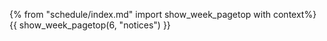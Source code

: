 {% from "schedule/index.md" import show_week_pagetop with context%}
{{ show_week_pagetop(6, "notices") }}

